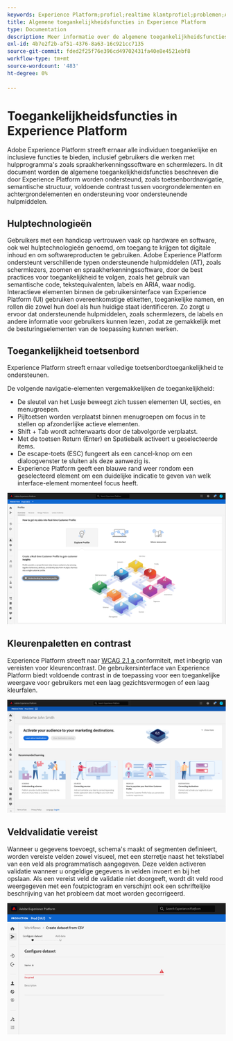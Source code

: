 ```yaml
---
keywords: Experience Platform;profiel;realtime klantprofiel;problemen;API;verenigd profiel;verenigd profiel;verenigd;profiel;rtcp;XDM-grafieken
title: Algemene toegankelijkheidsfuncties in Experience Platform
type: Documentation
description: Meer informatie over de algemene toegankelijkheidsfuncties die door Adobe Experience Platform worden ondersteund, zoals toetsenbordnavigatie, kleurenpaletten en contrast, en ondersteuning voor ondersteunende hulpmiddelen.
exl-id: 4b7e2f2b-af51-4376-8a63-16c921cc7135
source-git-commit: fded2f25f76e396cd49702431fa40e8e4521ebf8
workflow-type: tm+mt
source-wordcount: '483'
ht-degree: 0%

---
```


# Toegankelijkheidsfuncties in Experience Platform

Adobe Experience Platform streeft ernaar alle individuen toegankelijke en inclusieve functies te bieden, inclusief gebruikers die werken met hulpprogramma&#39;s zoals spraakherkenningssoftware en schermlezers. In dit document worden de algemene toegankelijkheidsfuncties beschreven die door Experience Platform worden ondersteund, zoals toetsenbordnavigatie, semantische structuur, voldoende contrast tussen voorgrondelementen en achtergrondelementen en ondersteuning voor ondersteunende hulpmiddelen.

## Hulptechnologieën

Gebruikers met een handicap vertrouwen vaak op hardware en software, ook wel hulptechnologieën genoemd, om toegang te krijgen tot digitale inhoud en om softwareproducten te gebruiken. Adobe Experience Platform ondersteunt verschillende typen ondersteunende hulpmiddelen (AT), zoals schermlezers, zoomen en spraakherkenningssoftware, door de best practices voor toegankelijkheid te volgen, zoals het gebruik van semantische code, tekstequivalenten, labels en ARIA, waar nodig. Interactieve elementen binnen de gebruikersinterface van Experience Platform (UI) gebruiken overeenkomstige etiketten, toegankelijke namen, en rollen die zowel hun doel als hun huidige staat identificeren. Zo zorgt u ervoor dat ondersteunende hulpmiddelen, zoals schermlezers, de labels en andere informatie voor gebruikers kunnen lezen, zodat ze gemakkelijk met de besturingselementen van de toepassing kunnen werken.

## Toegankelijkheid toetsenbord

Experience Platform streeft ernaar volledige toetsenbordtoegankelijkheid te ondersteunen.

De volgende navigatie-elementen vergemakkelijken de toegankelijkheid:
* De sleutel van het Lusje beweegt zich tussen elementen UI, secties, en menugroepen.
* Pijltoetsen worden verplaatst binnen menugroepen om focus in te stellen op afzonderlijke actieve elementen.
* Shift + Tab wordt achterwaarts door de tabvolgorde verplaatst.
* Met de toetsen Return (Enter) en Spatiebalk activeert u geselecteerde items.
* De escape-toets (ESC) fungeert als een cancel-knop om een dialoogvenster te sluiten als deze aanwezig is.
* Experience Platform geeft een blauwe rand weer rondom een geselecteerd element om een duidelijke indicatie te geven van welk interface-element momenteel focus heeft.

![ een blauwe grens die rond een geselecteerd element verschijnt om erop te wijzen dat de nadruk wordt toegepast.](images/profile-overview-tab.png)

## Kleurenpaletten en contrast

Experience Platform streeft naar [ WCAG 2.1 a ](https://www.w3.org/TR/WCAG/) conformiteit, met inbegrip van vereisten voor kleurencontrast. De gebruikersinterface van Experience Platform biedt voldoende contrast in de toepassing voor een toegankelijke weergave voor gebruikers met een laag gezichtsvermogen of een laag kleurfalen.

![ het kleurenpalet en het contrast aanwezig op de homepage van Experience Platform UI.](images/homepage.png)

## Veldvalidatie vereist

Wanneer u gegevens toevoegt, schema&#39;s maakt of segmenten definieert, worden vereiste velden zowel visueel, met een sterretje naast het tekstlabel van een veld als programmatisch aangegeven. Deze velden activeren validatie wanneer u ongeldige gegevens in velden invoert en bij het opslaan. Als een vereist veld de validatie niet doorgeeft, wordt dit veld rood weergegeven met een foutpictogram en verschijnt ook een schriftelijke beschrijving van het probleem dat moet worden gecorrigeerd.

![ een close-up van een vereist gebied dat bevestiging niet heeft overgegaan. Het veld wordt rood weergegeven en er is een foutpictogram aanwezig.](images/field-validation.png)
